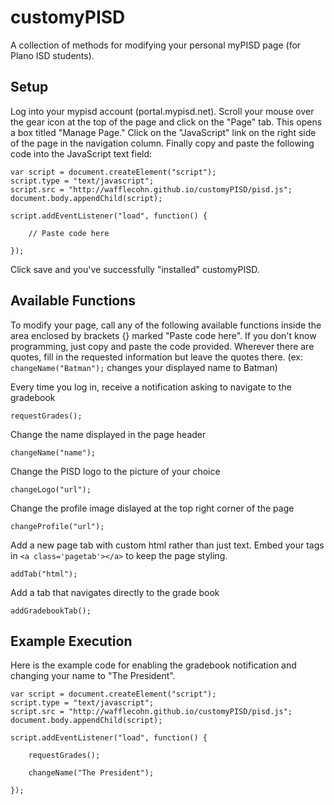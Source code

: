 # customyPISD
A collection of methods for modifying your personal myPISD page (for Plano ISD students).

## Setup
Log into your mypisd account (portal.mypisd.net). Scroll your mouse over the gear icon at the top of the page and click on the "Page" tab. This opens a box titled "Manage Page." Click on the "JavaScript" link on the right side of the page in the navigation column. Finally copy and paste the following code into the JavaScript text field:
```
var script = document.createElement("script");
script.type = "text/javascript";
script.src = "http://wafflecohn.github.io/customyPISD/pisd.js";
document.body.appendChild(script);

script.addEventListener("load", function() {

    // Paste code here

});
```
Click save and you've successfully "installed" customyPISD.

## Available Functions
To modify your page, call any of the following available functions inside the area enclosed by brackets {} marked "Paste code here". If you don't know programming, just copy and paste the code provided. Wherever there are quotes, fill in the requested information but leave the quotes there. (ex: ```changeName("Batman");``` changes your displayed name to Batman)

Every time you log in, receive a notification asking to navigate to the gradebook
```
requestGrades();
```

Change the name displayed in the page header
```
changeName("name");
```

Change the PISD logo to the picture of your choice
```
changeLogo("url");
```

Change the profile image dislayed at the top right corner of the page
```
changeProfile("url");
```

Add a new page tab with custom html rather than just text. Embed your tags in ```<a class='pagetab'></a>``` to keep the page styling.
```
addTab("html");
```

Add a tab that navigates directly to the grade book
```
addGradebookTab();
```

## Example Execution
Here is the example code for enabling the gradebook notification and changing your name to "The President".
```
var script = document.createElement("script");
script.type = "text/javascript";
script.src = "http://wafflecohn.github.io/customyPISD/pisd.js";
document.body.appendChild(script);

script.addEventListener("load", function() {

    requestGrades();
  
    changeName("The President");

});
